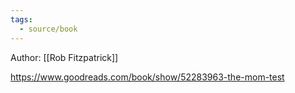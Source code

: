 ```yaml
---
tags:
  - source/book 
---
```


Author: [[Rob Fitzpatrick]]

https://www.goodreads.com/book/show/52283963-the-mom-test